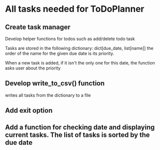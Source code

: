 # All tasks needed for ToDoPlanner

## Create task manager 

Develop helper functions for todos such as add/delete todo task

Tasks are stored in the following dictionary: dict[due_date, list[name]]
the order of the name for the given due date is its priority.

When a new task is added, if it isn't the only one for this date, the function asks user about the priority


## Develop write_to_csv() function

writes all tasks from the dictionary to a file

## Add exit option

## Add a function for checking date and displaying current tasks. The list of tasks is sorted by the due date
